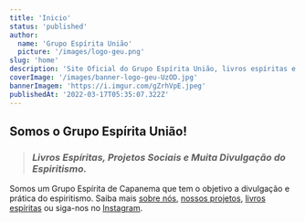 ```yaml
---
title: 'Inicio'
status: 'published'
author:
  name: 'Grupo Espírita União'
  picture: '/images/logo-geu.png'
slug: 'home'
description: 'Site Oficial do Grupo Espírita União, livros espíritas e programação.'
coverImage: '/images/banner-logo-geu-UzOD.jpg'
bannerImagem: 'https://i.imgur.com/gZrhVpE.jpeg'
publishedAt: '2022-03-17T05:35:07.322Z'
---
```


## **Somos o Grupo Espírita União!**

> ### *Livros Espíritas, Projetos Sociais e Muita Divulgação do Espiritismo.*

Somos um Grupo Espírita de Capanema que tem o objetivo a divulgação e prática do espiritismo. Saiba mais [sobre nós](/sobre), [nossos projetos](/projetos-sociais), [livros espíritas](/biblioteca) ou siga-nos no [Instagram](https://www.instagram.com/geu.grupo_espirita_uniao/).